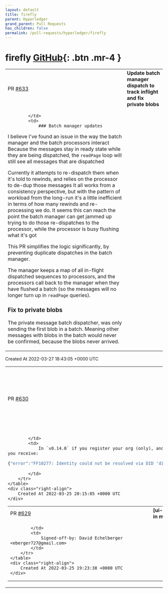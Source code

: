 ```yaml
---
layout: default
title: firefly
parent: Hyperledger
grand_parent: Pull Requests
has_children: false
permalink: /pull-requests/hyperledger/firefly
---
```


# firefly <span class="fs-3 right-align">[GitHub](https://github.com/hyperledger/firefly){: .btn .mr-4 }</span>


<div>
    <table>
        <tr>
            <td>
                PR <a href="https://github.com/hyperledger/firefly/pull/633" class=".btn">#633</a>
            </td>
            <td>
                <b>
                    Update batch manager dispatch to track inflight and fix private blobs
                </b>
            </td>
        </tr>
        <tr>
            <td>
                
            </td>
            <td>
                ### Batch manager updates

I believe I've found an issue in the way the batch manager and the batch processors interact
Because the messages stay in ready state while they are being dispatched, the `readPage` loop will still see all messages that are dispatched

Currently it attempts to re-dispatch them when it's told to rewinds, and relies on the processor to de-dup those messages
It all works from a consistency perspective, but with the pattern of workload from the long-run it's a little inefficient in terms of how many rewinds and re-processing we do. It seems this can reach the point the batch manager can get jammed up trying to do those re-dispatches to the processor, while the processor is busy flushing what it's got

This PR simplifies the logic significantly, by preventing duplicate dispatches in the batch manager.

The manager keeps a map of all in-flight dispatched sequences to processors, and the processors call back to the manager when they have flushed a batch (so the messages will no longer turn up in `readPage` queries).

### Fix to private blobs

The private message batch dispatcher, was only sending the first blob in a batch. Meaning other messages with blobs in the batch would never be confirmed, because the blobs never arrived.
            </td>
        </tr>
    </table>
    <div class="right-align">
        Created At 2022-03-27 18:43:05 +0000 UTC
    </div>
</div>

<div>
    <table>
        <tr>
            <td>
                PR <a href="https://github.com/hyperledger/firefly/pull/630" class=".btn">#630</a>
            </td>
            <td>
                <b>
                    Do not return an error from status if node lookup fails
                </b>
            </td>
        </tr>
        <tr>
            <td>
                
            </td>
            <td>
                In `v0.14.0` if you register your org (only), and then call `/api/v1/status` you receive:

```js
{"error":"FF10277: Identity could not be resolved via DID 'did:firefly:node/zzhc7hdmc0'"}
```
            </td>
        </tr>
    </table>
    <div class="right-align">
        Created At 2022-03-25 20:15:05 +0000 UTC
    </div>
</div>

<div>
    <table>
        <tr>
            <td>
                PR <a href="https://github.com/hyperledger/firefly/pull/629" class=".btn">#629</a>
            </td>
            <td>
                <b>
                    [ui-v0.6.3] v0.6.3 release of ui in manifest
                </b>
            </td>
        </tr>
        <tr>
            <td>
                
            </td>
            <td>
                Signed-off-by: David Echelberger <eberger727@gmail.com>
            </td>
        </tr>
    </table>
    <div class="right-align">
        Created At 2022-03-25 19:23:38 +0000 UTC
    </div>
</div>

